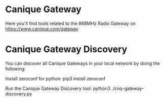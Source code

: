 # Canique Gateway

Here you'll find tools related to the 868MHz Radio Gateway on https://www.canique.com/gateway


# Canique Gateway Discovery

You can discover all Canique Gateways in your local network by doing the following:

Install zeroconf for python:
pip3 install zeroconf

Run the Canique Gateway Discovery tool:
python3 ./cnq-gateway-discovery.py
